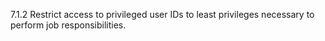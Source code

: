7.1.2 Restrict access to privileged 
user IDs to least privileges 
necessary to perform job 
responsibilities. 



